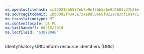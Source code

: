 ```yaml
---
ms.openlocfilehash: cc320213b5587eb7e9e13bb5e6e8df682c37b26e
ms.sourcegitcommit: 1bb00d2f4343e73ae8d58668f02297a3cf10a4c1
ms.translationtype: MT
ms.contentlocale: pl-PL
ms.lasthandoff: 06/15/2019
ms.locfileid: "63878048"
---
```

<span data-ttu-id="3c8cf-101">Identyfikatory URI</span><span class="sxs-lookup"><span data-stu-id="3c8cf-101">Uniform resource identifiers (URIs)</span></span>